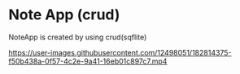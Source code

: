 # Note App (crud)

NoteApp is created by using crud(sqflite)


https://user-images.githubusercontent.com/12498051/182814375-f50b438a-0f57-4c2e-9a41-16eb01c897c7.mp4

